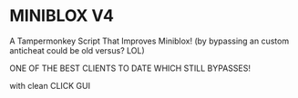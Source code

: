 # MINIBLOX V4
A Tampermonkey Script That Improves Miniblox! (by bypassing an custom anticheat could be old versus? LOL)

ONE OF THE BEST CLIENTS TO DATE WHICH STILL BYPASSES!

with clean CLICK GUI
